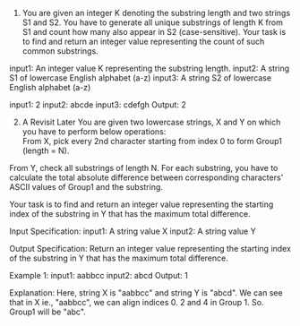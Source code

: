 1. You are given an integer K denoting the substring length 
and two strings S1 and S2. You have to generate all unique substrings 
of length K from S1 and count how many also appear in S2 (case-sensitive).
 Your task is to find and return an integer value 
representing the count of such common substrings.

input1: An integer value K representing the substring length.
input2: A string S1 of lowercase English alphabet (a-z)
input3: A string S2 of lowercase English alphabet (a-z)

input1: 2
input2: abcde
input3: cdefgh
Output: 2


2. A Revisit Later  You are given two lowercase strings, 
X and Y on which you have to perform below operations:  
From X, pick every 2nd character starting from index 0 
to form Group1 (length = N).

From Y, check all substrings of length N.  For each substring, 
you have to calculate the total absolute difference between 
corresponding characters' ASCII values of Group1 and the substring. 

Your task is to find and return an integer value representing 
the starting index of the substring in Y that has the maximum total difference.  

Input Specification:  input1: A string value X  input2: A string value Y

Output Specification:
Return an integer value representing the starting index 
of the substring in Y that has the maximum total difference.

Example 1:
input1: aabbcc
input2: abcd
Output: 1

Explanation:
Here, string X is "aabbcc" and string Y is "abcd". We can see that in X ie., "aabbcc", we can align indices 0. 2 and 4 in Group 1. So. Group1 will be "abc".
